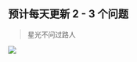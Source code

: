 ## 预计每天更新 2 - 3 个问题

> 星光不问过路人

![](https://cdn.jsdelivr.net/gh/LuckyChou710/blog-images/bg-images/bg35.jpeg)
